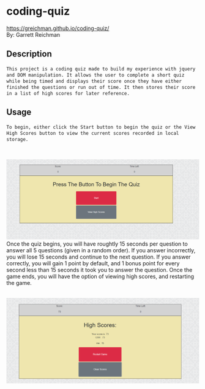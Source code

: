 # coding-quiz
https://greichman.github.io/coding-quiz/ <br/>
By: Garrett Reichman

## Description
    This project is a coding quiz made to build my experience with jquery and DOM manipulation. It allows the user to complete a short quiz while being timed and displays their score once they have either finished the questions or run out of time. It then stores their score in a list of high scores for later reference.

## Usage
    To begin, either click the Start button to begin the quiz or the View High Scores button to view the current scores recorded in local storage.  
<br/>
    
![Screenshot](assets/pictures/homeScreen.png)
<br/>
    Once the quiz begins, you will have roughtly 15 seconds per question to answer all 5 questions (given in a random order). If you answer incorrectly, you will lose 15 seconds and continue to the next question. If you answer correctly, you will gain 1 point by default, and 1 bonus point for every second less than 15 seconds it took you to answer the question. Once the game ends, you will have the option of viewing high scores, and restarting the game.  
<br/>

![Screenshot](assets/pictures/endScreen.png)